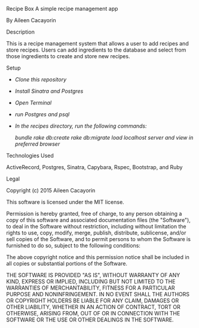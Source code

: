 Recipe Box
A simple recipe management app

By Aileen Cacayorin

Description

This is a recipe management system that allows a user to add recipes and store recipes. Users can add ingredients to the database and select from those ingredients to create and store new recipes.

Setup

* _Clone this repository_
* _Install Sinatra and Postgres_
* _Open Terminal_
* _run Postgres and psql_
* _In the recipes directory, run the following commands:_

  _bundle_
  _rake db:create_
  _rake db:migrate_
  _load localhost server and view in preferred browser_

Technologies Used

ActiveRecord, Postgres, Sinatra, Capybara, Rspec, Bootstrap, and Ruby

Legal

Copyright (c) 2015 Aileen Cacayorin

This software is licensed under the MIT license.

Permission is hereby granted, free of charge, to any person obtaining a copy of this software and associated documentation files (the "Software"), to deal in the Software without restriction, including without limitation the rights to use, copy, modify, merge, publish, distribute, sublicense, and/or sell copies of the Software, and to permit persons to whom the Software is furnished to do so, subject to the following conditions:

The above copyright notice and this permission notice shall be included in all copies or substantial portions of the Software.

THE SOFTWARE IS PROVIDED "AS IS", WITHOUT WARRANTY OF ANY KIND, EXPRESS OR IMPLIED, INCLUDING BUT NOT LIMITED TO THE WARRANTIES OF MERCHANTABILITY, FITNESS FOR A PARTICULAR PURPOSE AND NONINFRINGEMENT. IN NO EVENT SHALL THE AUTHORS OR COPYRIGHT HOLDERS BE LIABLE FOR ANY CLAIM, DAMAGES OR OTHER LIABILITY, WHETHER IN AN ACTION OF CONTRACT, TORT OR OTHERWISE, ARISING FROM, OUT OF OR IN CONNECTION WITH THE SOFTWARE OR THE USE OR OTHER DEALINGS IN THE SOFTWARE.
